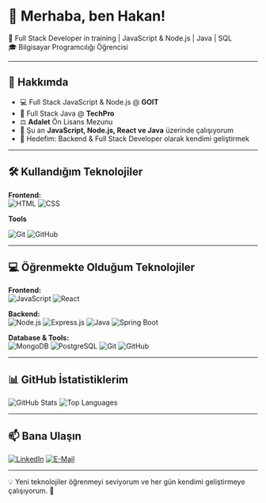 # 👋 Merhaba, ben Hakan!

🚀 Full Stack Developer in training | JavaScript & Node.js | Java | SQL  
🎓 Bilgisayar Programcılığı Öğrencisi  

---

## 📌 Hakkımda
- 💻 Full Stack JavaScript & Node.js @ **GOIT**  
- 🚀 Full Stack Java @ **TechPro**  
- ⚖️ **Adalet** Ön Lisans Mezunu  
- 🌱 Şu an **JavaScript, Node.js, React ve Java** üzerinde çalışıyorum  
- 🎯 Hedefim: Backend & Full Stack Developer olarak kendimi geliştirmek  

---
## 🛠️ Kullandığım Teknolojiler

**Frontend:**  
![HTML](https://img.shields.io/badge/HTML-E34F26?style=for-the-badge&logo=html5&logoColor=white)
![CSS](https://img.shields.io/badge/CSS-1572B6?style=for-the-badge&logo=css3&logoColor=white)

**Tools**

![Git](https://img.shields.io/badge/Git-F05032?style=for-the-badge&logo=git&logoColor=white)
![GitHub](https://img.shields.io/badge/GitHub-181717?style=for-the-badge&logo=github&logoColor=white)

---

## 💻 Öğrenmekte Olduğum Teknolojiler

**Frontend:**  
![JavaScript](https://img.shields.io/badge/JavaScript-F7DF1E?style=for-the-badge&logo=javascript&logoColor=black)
![React](https://img.shields.io/badge/React-61DAFB?style=for-the-badge&logo=react&logoColor=black)

**Backend:**  
![Node.js](https://img.shields.io/badge/Node.js-339933?style=for-the-badge&logo=nodedotjs&logoColor=white)
![Express.js](https://img.shields.io/badge/Express.js-000000?style=for-the-badge&logo=express&logoColor=white)
![Java](https://img.shields.io/badge/Java-007396?style=for-the-badge&logo=java&logoColor=white)
![Spring Boot](https://img.shields.io/badge/Spring%20Boot-6DB33F?style=for-the-badge&logo=springboot&logoColor=white)

**Database & Tools:**  
![MongoDB](https://img.shields.io/badge/MongoDB-4EA94B?style=for-the-badge&logo=mongodb&logoColor=white)
![PostgreSQL](https://img.shields.io/badge/PostgreSQL-316192?style=for-the-badge&logo=postgresql&logoColor=white)
![Git](https://img.shields.io/badge/Git-F05032?style=for-the-badge&logo=git&logoColor=white)
![GitHub](https://img.shields.io/badge/GitHub-181717?style=for-the-badge&logo=github&logoColor=white)

---

## 📊 GitHub İstatistiklerim

![GitHub Stats](https://github-readme-stats.vercel.app/api?username=hknkeles&show_icons=true&theme=radical)
![Top Languages](https://github-readme-stats.vercel.app/api/top-langs/?username=hknkeles&layout=compact&theme=tokyonight)

---

## 📫 Bana Ulaşın

[![LinkedIn](https://img.shields.io/badge/LinkedIn-0077B5?style=for-the-badge&logo=linkedin&logoColor=white)](https://linkedin.com/in/hknkeles)
[![E-Mail](https://img.shields.io/badge/Email-D14836?style=for-the-badge&logo=gmail&logoColor=white)](mailto:hakankkeles@gmail.com)

---

💡 Yeni teknolojiler öğrenmeyi seviyorum ve her gün kendimi geliştirmeye çalışıyorum. 🚀
